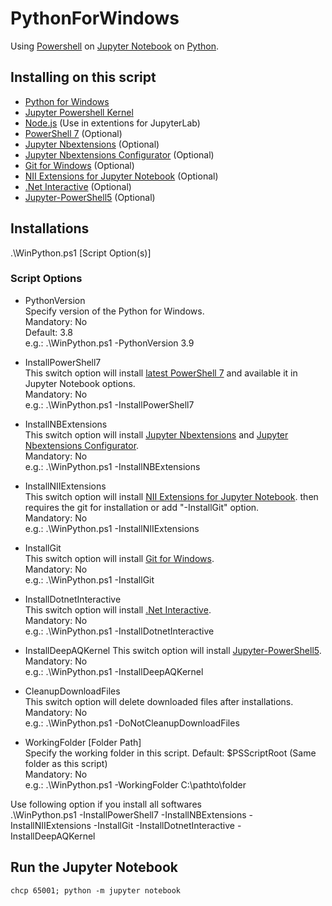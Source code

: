 # PythonForWindows
Using [Powershell](https://github.com/PowerShell/PowerShell) on [Jupyter Notebook](https://jupyter.org/) on [Python](https://www.python.org/).

## Installing on this script
- [Python for Windows](https://www.python.org/)
- [Jupyter Powershell Kernel](https://github.com/vors/jupyter-powershell)
- [Node.js](https://nodejs.org/) (Use in extentions for JupyterLab)
- [PowerShell 7](https://github.com/PowerShell/PowerShell) (Optional)
- [Jupyter Nbextensions](https://github.com/ipython-contrib/jupyter_contrib_nbextensions) (Optional)
- [Jupyter Nbextensions Configurator](https://github.com/Jupyter-contrib/jupyter_nbextensions_configurator) (Optional)
- [Git for Windows](https://gitforwindows.org/) (Optional)
- [NII Extensions for Jupyter Notebook](https://github.com/NII-cloud-operation) (Optional)
- [.Net Interactive](https://github.com/dotnet/interactive) (Optional)
- [Jupyter-PowerShell5](https://github.com/DeepAQ/Jupyter-PowerShell5) (Optional)

## Installations
.\WinPython.ps1 [Script Option(s)]

### Script Options
- PythonVersion  
Specify version of the Python for Windows.  
Mandatory: No  
Default: 3.8  
e.g.: .\WinPython.ps1 -PythonVersion 3.9

- InstallPowerShell7  
This switch option will install [latest PowerShell 7](https://github.com/PowerShell/PowerShell/releases/latest) and available it in Jupyter Notebook options.  
Mandatory: No  
e.g.: .\WinPython.ps1 -InstallPowerShell7

- InstallNBExtensions  
This switch option will install [Jupyter Nbextensions](https://github.com/ipython-contrib/jupyter_contrib_nbextensions) and [Jupyter Nbextensions Configurator](https://github.com/Jupyter-contrib/jupyter_nbextensions_configurator).  
Mandatory: No  
e.g.: .\WinPython.ps1 -InstallNBExtensions

- InstallNIIExtensions  
This switch option will install [NII Extensions for Jupyter Notebook](https://github.com/NII-cloud-operation). then requires the git for installation or add "-InstallGit" option.  
Mandatory: No  
e.g.: .\WinPython.ps1 -InstallNIIExtensions

- InstallGit  
This switch option will install [Git for Windows](https://gitforwindows.org/).  
Mandatory: No  
e.g.: .\WinPython.ps1 -InstallGit

- InstallDotnetInteractive  
This switch option will install [.Net Interactive](https://github.com/dotnet/interactive).  
Mandatory: No  
e.g.: .\WinPython.ps1 -InstallDotnetInteractive

- InstallDeepAQKernel
This switch option will install [Jupyter-PowerShell5](https://github.com/DeepAQ/Jupyter-PowerShell5).  
Mandatory: No  
e.g.: .\WinPython.ps1 -InstallDeepAQKernel

- CleanupDownloadFiles  
This switch option will delete downloaded files after installations.  
Mandatory: No  
e.g.: .\WinPython.ps1 -DoNotCleanupDownloadFiles

- WorkingFolder [Folder Path]  
Specify the working folder in this script.
Default: $PSScriptRoot (Same folder as this script)  
Mandatory: No  
e.g.: .\WinPython.ps1 -WorkingFolder C:\pathto\folder

Use following option if you install all softwares  
.\WinPython.ps1 -InstallPowerShell7 -InstallNBExtensions -InstallNIIExtensions -InstallGit -InstallDotnetInteractive -InstallDeepAQKernel

## Run the Jupyter Notebook
```
chcp 65001; python -m jupyter notebook
```
